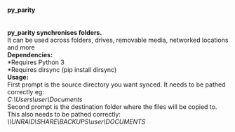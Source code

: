 <h4>py_parity</h4>
<br />
<b>py_parity synchronises folders.</b><br />
It can be used across folders, drives, removable media, networked locations and more
<br />
<b>Dependencies:</b><br />
    *Requires Python 3<br />
    *Requires dirsync (pip install dirsync)
<br />
<b>Usage:</b><br />
    First prompt is the source directory you want synced. It needs to be pathed correctly eg:<br />
        <i>C:\Users\user\Documents</i><br />
    Second prompt is the destination folder where the files will be copied to. This also needs to be pathed correctly:<br />
        <i>\\UNRAID\SHARE\BACKUPS\user\DOCUMENTS</i><br />

 